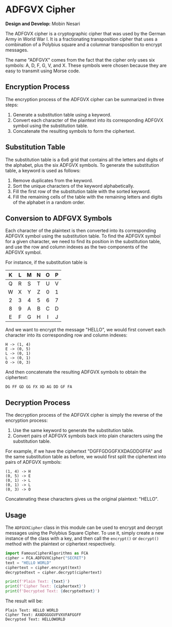 # ADFGVX Cipher

__Design and Develop:__ Mobin Nesari

The ADFGVX cipher is a cryptographic cipher that was used by the German Army in World War I. It is a fractionating transposition cipher that uses a combination of a Polybius square and a columnar transposition to encrypt messages.

The name "ADFGVX" comes from the fact that the cipher only uses six symbols: A, D, F, G, V, and X. These symbols were chosen because they are easy to transmit using Morse code.

## Encryption Process
The encryption process of the ADFGVX cipher can be summarized in three steps:

1. Generate a substitution table using a keyword.
2. Convert each character of the plaintext into its corresponding ADFGVX symbol using the substitution table.
3. Concatenate the resulting symbols to form the ciphertext.

## Substitution Table
The substitution table is a 6x6 grid that contains all the letters and digits of the alphabet, plus the six ADFGVX symbols. To generate the substitution table, a keyword is used as follows:

1. Remove duplicates from the keyword.
2. Sort the unique characters of the keyword alphabetically.
3. Fill the first row of the substitution table with the sorted keyword.
4. Fill the remaining cells of the table with the remaining letters and digits of the alphabet in a random order.

## Conversion to ADFGVX Symbols
Each character of the plaintext is then converted into its corresponding ADFGVX symbol using the substitution table. To find the ADFGVX symbol for a given character, we need to find its position in the substitution table, and use the row and column indexes as the two components of the ADFGVX symbol.

For instance, if the substitution table is 

<div align="center">

| K | L | M | N | O | P |
|:-:|:-:|:-:|:-:|:-:|:-:|
| Q | R | S | T | U | V |
| W | X | Y | Z | 0 | 1 |
| 2 | 3 | 4 | 5 | 6 | 7 |
| 8 | 9 | A | B | C | D |
| E | F | G | H | I | J |

</div>

And we want to encrypt the message "HELLO", we would first convert each character into its corresponding row and column indexes:

```
H -> (1, 4)
E -> (0, 5)
L -> (0, 1)
L -> (0, 1)
O -> (0, 3)
```

And then concatenate the resulting ADFGVX symbols to obtain the ciphertext:

```
DG FF GD GG FX XD AG DD GF FA
```

## Decryption Process
The decryption process of the ADFGVX cipher is simply the reverse of the encryption process:

1. Use the same keyword to generate the substitution table.
2. Convert pairs of ADFGVX symbols back into plain characters using the substitution table.

For example, if we have the ciphertext "DGFFGDGGFXXDAGDDGFFA" and the same substitution table as before, we would first split the ciphertext into pairs of ADFGVX symbols:

```
(1, 4) -> H
(0, 5) -> E
(0, 1) -> L
(0, 1) -> L
(0, 3) -> O
```
Concatenating these characters gives us the original plaintext: "HELLO".

## Usage
The `ADFGVXCipher` class in this module can be used to encrypt and decrypt messages using the Polybius Square Cipher. To use it, simply create a new instance of the class with a key, and then call the `encrypt()` or `decrypt()` method with the plaintext or ciphertext respectively.

```python
import FamousCipherAlgorithms as FCA
cipher = FCA.ADFGVXCipher("SECRET")
text = "HELLO WORLD"
ciphertext = cipher.encrypt(text)
decryptedtext = cipher.decrypt(ciphertext)

print(f'Plain Text: {text}')
print(f'Cipher Text: {ciphertext}')
print(f'Decrypted Text: {decryptedtext}')
```

The result will be:

```
Plain Text: HELLO WORLD
Cipher Text: AXADGGGGVFVXVFAFGGFF
Decrypted Text: HELLOWORLD
```